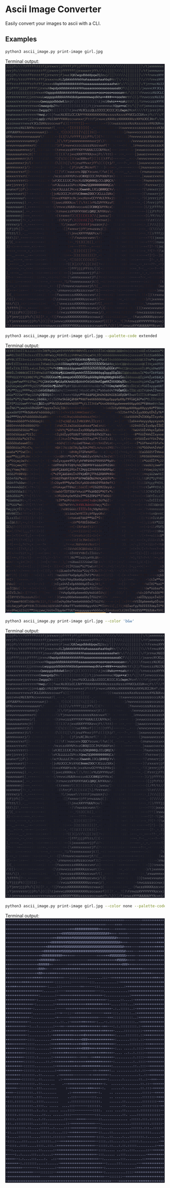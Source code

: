 # Ascii Image Converter

Easily convert your images to ascii with a CLI.

## Examples

```bash
python3 ascii_image.py print-image girl.jpg
```
Terminal output:
![Default settings](./output-examples/example.png)

```bash
python3 ascii_image.py print-image girl.jpg --palette-code extended
```
Terminal output:
![Extended palette](./output-examples/example_extended-palette.png)

```bash
python3 ascii_image.py print-image girl.jpg --color 'b&w'
```
Terminal output:
![Black & White](./output-examples/example_black-and-white.png)

```bash
python3 ascii_image.py print-image girl.jpg --color none --palette-code reduced
```
Terminal output:
![Uncolored + reduced palette](./output-examples/example_uncolored_and_reduced-palette.png)